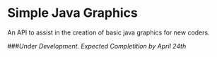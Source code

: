 # Simple Java Graphics
An API to assist in the creation of basic java graphics for new coders.

###_Under Development. Expected Completition by April 24th_
